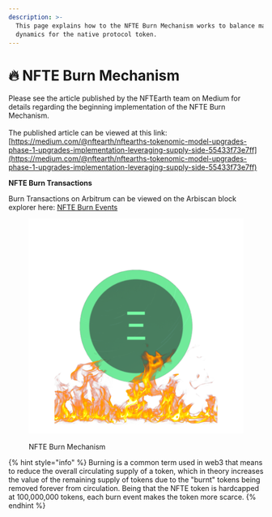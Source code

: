```yaml
---
description: >-
  This page explains how to the NFTE Burn Mechanism works to balance market
  dynamics for the native protocol token.
---
```


# 🔥 NFTE Burn Mechanism

Please see the article published by the NFTEarth team on Medium for details regarding the beginning implementation of the NFTE Burn Mechanism. \
\
The published article can be viewed at this link: [https://medium.com/@nftearth/nftearths-tokenomic-model-upgrades-phase-1-upgrades-implementation-leveraging-supply-side-55433f73e7ff](https://medium.com/@nftearth/nftearths-tokenomic-model-upgrades-phase-1-upgrades-implementation-leveraging-supply-side-55433f73e7ff)

**NFTE Burn Transactions**

Burn Transactions on Arbitrum can be viewed on the Arbiscan block explorer here: [NFTE Burn Events](https://arbiscan.io/token/0x51b902f19a56f0c8e409a34a215ad2673edf3284?a=0x000000000000000000000000000000000000dEaD)&#x20;

<figure><img src="../.gitbook/assets/Burn.png" alt=""><figcaption><p>NFTE Burn Mechanism</p></figcaption></figure>

{% hint style="info" %}
Burning is a common term used in web3 that means to reduce the overall circulating supply of a token, which in theory increases the value of the remaining supply of tokens due to the "burnt" tokens being removed forever from circulation. Being that the NFTE token is hardcapped at 100,000,000 tokens, each burn event makes the token more scarce.
{% endhint %}
